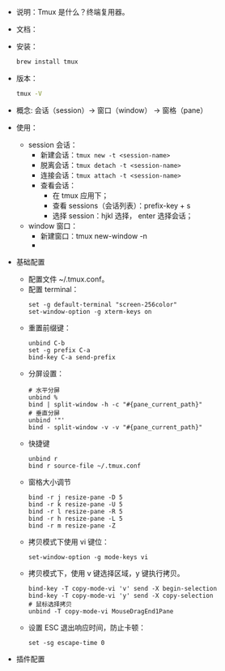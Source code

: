 - 说明：Tmux 是什么？终端复用器。
- 文档：
- 安装：
  ```zsh
  brew install tmux
  ```
- 版本：
  ```zsh
  tmux -V
  ```
- 概念: 会话（session）-> 窗口（window） -> 窗格（pane）
- 使用：
  - session 会话：
    - 新建会话：```tmux new -t <session-name>```
    - 脱离会话：```tmux detach -t <session-name>```
    - 连接会话：```tmux attach -t <session-name>```
    - 查看会话：
      - 在 tmux 应用下；
      - 查看 sessions（会话列表）：prefix-key + s
      - 选择 session：hjkl 选择，<cr> enter 选择会话；
  - window 窗口：
    - 新建窗口：tmux new-window -n <window-name>
    - 

- 基础配置
  - 配置文件 ~/.tmux.conf。
  - 配置 terminal：
    ```tmux
    set -g default-terminal "screen-256color"
    set-window-option -g xterm-keys on
    ````
  - 重置前缀键：
    ```tmux
    unbind C-b
    set -g prefix C-a
    bind-key C-a send-prefix
    ```
  - 分屏设置：
    ```tmux
    # 水平分屏
    unbind %
    bind | split-window -h -c "#{pane_current_path}"
    # 垂直分屏
    unbind '"'
    bind - split-window -v -v "#{pane_current_path}"
    ```
  - 快捷键
    ```tmux
    unbind r
    bind r source-file ~/.tmux.conf
    ```
  - 窗格大小调节
    ```tmux
    bind -r j resize-pane -D 5
    bind -r k resize-pane -U 5
    bind -r l resize-pane -R 5
    bind -r h resize-pane -L 5
    bind -r m resize-pane -Z
    ```
  - 拷贝模式下使用 vi 键位：
    ```tmux
    set-window-option -g mode-keys vi
    ```
  - 拷贝模式下，使用 v 键选择区域，y 键执行拷贝。
    ```tmux
    bind-key -T copy-mode-vi 'v' send -X begin-selection
    bind-key -T copy-mode-vi 'y' send -X copy-selection
    # 鼠标选择拷贝
    unbind -T copy-mode-vi MouseDragEnd1Pane
    ```
  - 设置 ESC 退出响应时间，防止卡顿：
    ```tmux
    set -sg escape-time 0
    ```
- 插件配置
